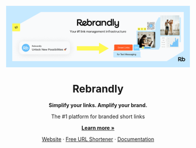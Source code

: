 <p align="center">
  <img src="github.png" alt="Rebrandly" />
</p>

<h1 align="center">Rebrandly</h1>

<p align="center">
  <strong>Simplify your links. Amplify your brand.</strong>
</p>

<p align="center">
  The #1 platform for branded short links
</p>

<p align="center">
  <a href="https://www.rebrandly.com/"><strong>Learn more »</strong></a>
</p>

<p align="center">
  <a href="https://www.rebrandly.com/">Website</a>
  ·
  <a href="https://free-url-shortener.rb.gy/">Free URL Shortener</a>
  ·
  <a href="https://developers.rebrandly.com/">Documentation</a>
</p>
